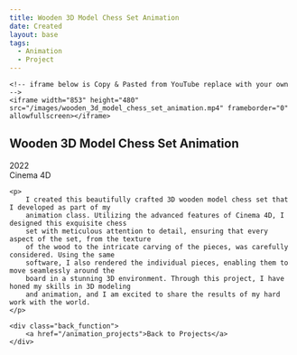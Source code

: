 ```yaml
---
title: Wooden 3D Model Chess Set Animation
date: Created
layout: base
tags:
  - Animation
  - Project
---
```


<div class="videoWrapper ratio-16-9">

    <!-- iframe below is Copy & Pasted from YouTube replace with your own -->
    <iframe width="853" height="480" src="/images/wooden_3d_model_chess_set_animation.mp4" frameborder="0" allowfullscreen></iframe>

</div><!-- end .videoWrapper -->

<div class="project_bio">
    <h2>Wooden 3D Model Chess Set Animation</h2>
     <p>
        2022
        <br>
        Cinema 4D
     </p>

    <p>
        I created this beautifully crafted 3D wooden model chess set that I developed as part of my 
        animation class. Utilizing the advanced features of Cinema 4D, I designed this exquisite chess 
        set with meticulous attention to detail, ensuring that every aspect of the set, from the texture 
        of the wood to the intricate carving of the pieces, was carefully considered. Using the same 
        software, I also rendered the individual pieces, enabling them to move seamlessly around the 
        board in a stunning 3D environment. Through this project, I have honed my skills in 3D modeling 
        and animation, and I am excited to share the results of my hard work with the world.
    </p>

    <div class="back_function">
        <a href="/animation_projects">Back to Projects</a>
    </div>
</div>